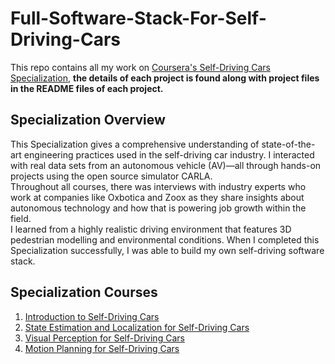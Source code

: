 # Full-Software-Stack-For-Self-Driving-Cars
This repo contains all my work on [Coursera's Self-Driving Cars Specialization](https://www.coursera.org/specializations/self-driving-cars), **the details of each project is found along with project files in the README files of each project.**  
  
## Specialization Overview
This Specialization gives a comprehensive understanding of state-of-the-art engineering practices used in the self-driving car industry. I interacted with real data sets from an autonomous vehicle (AV)―all through hands-on projects using the open source simulator CARLA.  
Throughout all courses, there was interviews with industry experts who work at companies like Oxbotica and Zoox as they share insights about autonomous technology and how that is powering job growth within the field.  
I learned from a highly realistic driving environment that features 3D pedestrian modelling and environmental conditions. When I completed this Specialization successfully, I was able to build my own self-driving software stack.  
  
## Specialization Courses 
1. [Introduction to Self-Driving Cars](https://www.coursera.org/learn/intro-self-driving-cars)
2. [State Estimation and Localization for Self-Driving Cars](https://www.coursera.org/learn/state-estimation-localization-self-driving-cars)
3. [Visual Perception for Self-Driving Cars](https://www.coursera.org/learn/visual-perception-self-driving-cars)
4. [Motion Planning for Self-Driving Cars](https://www.coursera.org/learn/motion-planning-self-driving-cars)
